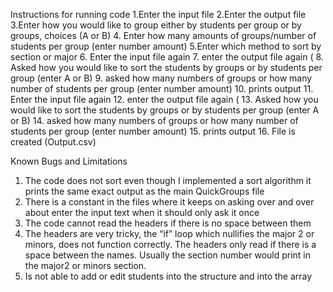 Instructions for running code 
1.Enter the input file
2.Enter the output file
3.Enter how you would like to group either by students per group or by groups, choices (A or B)
4. Enter how many amounts of groups/number of students per group (enter number amount)
5.Enter which method to sort by section or major 
6. Enter the input file again 
7. enter the output file again (
8. Asked how you would like to sort the students by groups or by students per group (enter A or B)
9. asked how many numbers of groups or how many number of students per group (enter number amount)
10. prints output
11. Enter the input file again 
12. enter the output file again (
13. Asked how you would like to sort the students by groups or by students per group (enter A or B)
14. asked how many numbers of groups or how many number of students per group (enter number amount)
15. prints output
16. File is created (Output.csv)

Known Bugs and Limitations 
1.	The code does not sort even though I implemented a sort algorithm it prints the same exact output as the main QuickGroups file 
2.	There is a constant in the files where it keeps on asking over and over about enter the input text when it should only ask it once 
3.	The code cannot read the headers if there is no space between them 
4.	The headers are very tricky, the “if” loop which nullifies the major 2 or minors, does not function correctly. The headers only read if there is a space between the names. Usually the section number would print in the major2 or minors section. 
5.	Is not able to add or edit students into the structure and into the array

